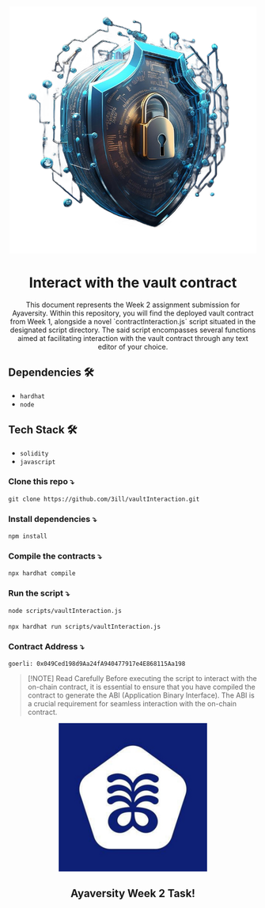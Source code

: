 <p align="center"><a href="/" target="_blank"><img src="https://github.com/3ill/VAULT/blob/main/assets/vault.png" width="500"></a></p>

<h1 align="center">Interact with the vault contract</h1>

<p align="center">This document represents the Week 2 assignment submission for Ayaversity. Within this repository, you will find the deployed vault contract from Week 1, alongside a novel `contractInteraction.js` script situated in the designated script directory. The said script encompasses several functions aimed at facilitating interaction with the vault contract through any text editor of your choice.</p>

## Dependencies 🛠

- `hardhat`
- `node`

## Tech Stack 🛠

- `solidity`
- `javascript`

### Clone this repo ⤵

```cli
git clone https://github.com/3ill/vaultInteraction.git
```

### Install dependencies ⤵

```cli
npm install
```

### Compile the contracts ⤵

```cli
npx hardhat compile
```

### Run the script ⤵

```cli
node scripts/vaultInteraction.js

npx hardhat run scripts/vaultInteraction.js

```

### Contract Address ⤵

```goerli
goerli: 0x049Ced198d9Aa24fA940477917e4E868115Aa198

```

> [!NOTE] Read Carefully
> Before executing the script to interact with the on-chain contract, it is essential to ensure that you have compiled the contract to generate the ABI (Application Binary Interface). The ABI is a crucial requirement for seamless interaction with the on-chain contract.

<p align="center"><a href="/" target="_blank"><img src="https://github.com/3ill/VOT3/blob/main/assets/aya.jpg" width="300"></a></p>
<h2 align="center">Ayaversity Week 2 Task!</h2>
